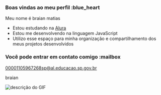 ### Boas vindas ao meu perfil :blue_heart

Meu nome é braian matias

- Estou estudando na [Alura](https://www.alura.com.br)
- Estou me desenvolvendo na linguagem JavaScript
- Utilizo esse espaço para minha organização e compartilhamento dos meus projetos desenvolvidos

### Você pode entrar em contato comigo :mailbox

00001105967268sp@al.educacao.sp.gov.br

braian

![descrição do GIF](https://media1.tenor.com/m/mV5PnvV-jd0AAAAd/mc-kevin-salto.gif)
